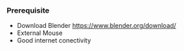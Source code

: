 ### Prerequisite
* Download Blender https://www.blender.org/download/
* External Mouse
* Good internet conectivity
